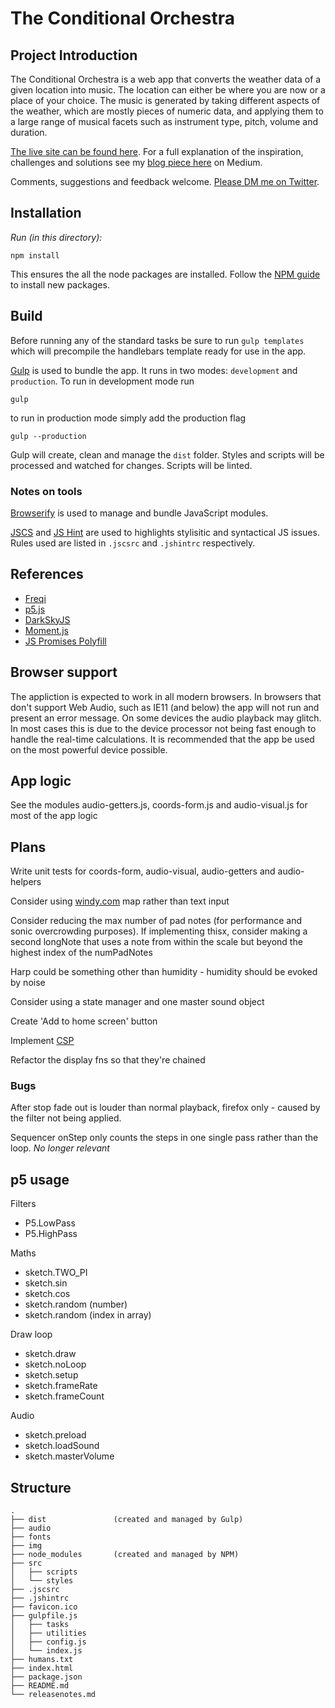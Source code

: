 # The Conditional Orchestra

## Project Introduction
The Conditional Orchestra is a web app that converts the weather data of a given location into music. The location can either be where you are now or a place of your choice. The music is generated by taking different aspects of the weather, which are mostly pieces of numeric data, and applying them to a large range of musical facets such as instrument type, pitch, volume and duration.

[The live site can be found here](https://theconditionalorchestra.com/). For a full explanation of the inspiration, challenges and solutions see my [blog piece here](https://medium.com/@pointbmusic/making-the-conditional-orchestra-df3149b17d23) on Medium.

Comments, suggestions and feedback welcome. [Please DM me on Twitter](https://twitter.com/pointbmusic).

## Installation

*Run (in this directory):*

  `npm install`

This ensures the all the node packages are installed. Follow the [NPM guide](https://docs.npmjs.com/cli/install) to install new packages.

## Build

Before running any of the standard tasks be sure to run `gulp templates` which will precompile the handlebars template ready for use in the app.

[Gulp](https://github.com/gulpjs/gulp/blob/master/docs/getting-started.md) is used to bundle the app. It runs in two modes: `development` and `production`. To run in development mode run 

`gulp`

to run in production mode simply add the production flag

`gulp --production`

Gulp will create, clean and manage the `dist` folder.
Styles and scripts will be processed and watched for changes. Scripts will be linted.

### Notes on tools

[Browserify](http://browserify.org/) is used to manage and bundle JavaScript modules.

[JSCS](http://jscs.info/rules.html) and [JS Hint](http://jshint.com/docs/options/) are used to highlights stylisitic and syntactical JS issues. Rules used are listed in `.jscsrc` and `.jshintrc` respectively.

## References

* [Freqi](https://www.npmjs.com/package/freqi)
* [p5.js](http://p5js.org/)
* [DarkSkyJS](https://www.npmjs.com/package/darkskyjs)
* [Moment.js](http://momentjs.com/)
* [JS Promises Polyfill](https://www.npmjs.com/package/es6-promise-polyfill)

## Browser support

The appliction is expected to work in all modern browsers. In browsers that don't support Web Audio, such as IE11 (and below) the app will not run and present an error message. On some devices the audio playback may glitch. In most cases this is due to the device processor not being fast enough to handle the real-time calculations. It is recommended that the app be used on the most powerful device possible.

## App logic
See the modules audio-getters.js, coords-form.js and audio-visual.js for most of the app logic

## Plans

Write unit tests for coords-form, audio-visual, audio-getters and audio-helpers

Consider using [windy.com](https://www.windy.com/) map rather than text input

Consider reducing the max number of pad notes (for performance and sonic overcrowding purposes). If implementing thisx, consider making a second longNote that uses a note from within the scale but beyond the highest index of the numPadNotes

Harp could be something other than humidity - humidity should be evoked by noise

Consider using a state manager and one master sound object

Create 'Add to home screen' button

Implement [CSP](https://hacks.mozilla.org/2016/02/implementing-content-security-policy/)

Refactor the display fns so that they're chained

### Bugs

After stop fade out is louder than normal playback, firefox only - caused by the filter not being applied.

Sequencer onStep only counts the steps in one single pass rather than the loop. _No longer relevant_

## p5 usage

Filters
 * P5.LowPass
 * P5.HighPass

 Maths
 * sketch.TWO_PI
 * sketch.sin
 * sketch.cos
 * sketch.random (number)
 * sketch.random (index in array)

 Draw loop
 * sketch.draw
 * sketch.noLoop
 * sketch.setup
 * sketch.frameRate
 * sketch.frameCount

 Audio
 * sketch.preload
 * sketch.loadSound
 * sketch.masterVolume

## Structure
	.
	├── dist               (created and managed by Gulp)
	├── audio
	├── fonts
	├── img
	├── node_modules       (created and managed by NPM)
	├── src
	│   ├── scripts
	│   └── styles
	├── .jscsrc
	├── .jshintrc
	├── favicon.ico
	├── gulpfile.js
	│   ├── tasks
	│   ├── utilities
	│   ├── config.js
	│   └── index.js
	├── humans.txt
	├── index.html
	├── package.json
	├── README.md
	└── releasenotes.md